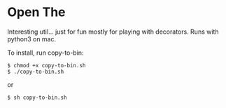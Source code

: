 Open The
========

Interesting util... just for fun mostly for playing with decorators. Runs with python3 on mac.

To install, run copy-to-bin:

```shell
$ chmod +x copy-to-bin.sh
$ ./copy-to-bin.sh
```

or

```shell
$ sh copy-to-bin.sh
```
